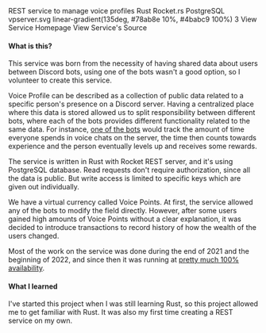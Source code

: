 <title>Voice Profile Server</title>
<desc>REST service to manage voice profiles</desc>
<skill>Rust</skill>
<skill>Rocket.rs</skill>
<skill>PostgreSQL</skill>
<icon>vpserver.svg</icon>
<background>linear-gradient(135deg, #78ab8e 10%, #4babc9 100%)</background>
<order>3</order>
<side href="https://vp.thejebforge.com/">View Service Homepage</side>
<side href="https://gitlab.com/TheJebForge/voiceprofile_server">View Service's Source</side>

#### What is this?

This service was born from the necessity of having shared data about users between Discord bots, using one of the bots
wasn't a good option, so I volunteer to create this service.

Voice Profile can be described as a collection of public data related to a specific person's presence on a Discord server.
Having a centralized place where this data is stored allowed us to split responsibility between different bots, where
each of the bots provides different functionality related to the same data. For instance, [one of the bots](https://github.com/7S8Grimoire/SaintSeed) 
would track the amount of time everyone spends in voice chats on the server, the time then counts towards experience 
and the person eventually levels up and receives some rewards.

The service is written in Rust with Rocket REST server, and it's using PostgreSQL database. 
Read requests don't require authorization, since all the data is public. But write access is limited to specific
keys which are given out individually.

We have a virtual currency called Voice Points. At first, the service allowed any of the bots to modify the field
directly. However, after some users gained high amounts of Voice Points without a clear explanation, it was decided to
introduce transactions to record history of how the wealth of the users changed.

Most of the work on the service was done during the end of 2021 and the beginning of 2022, and since then it was running
at [pretty much 100% availability](https://vpstatus.thejebforge.com/).

#### What I learned

I've started this project when I was still learning Rust, so this project allowed me to get familiar with Rust. It was
also my first time creating a REST service on my own.